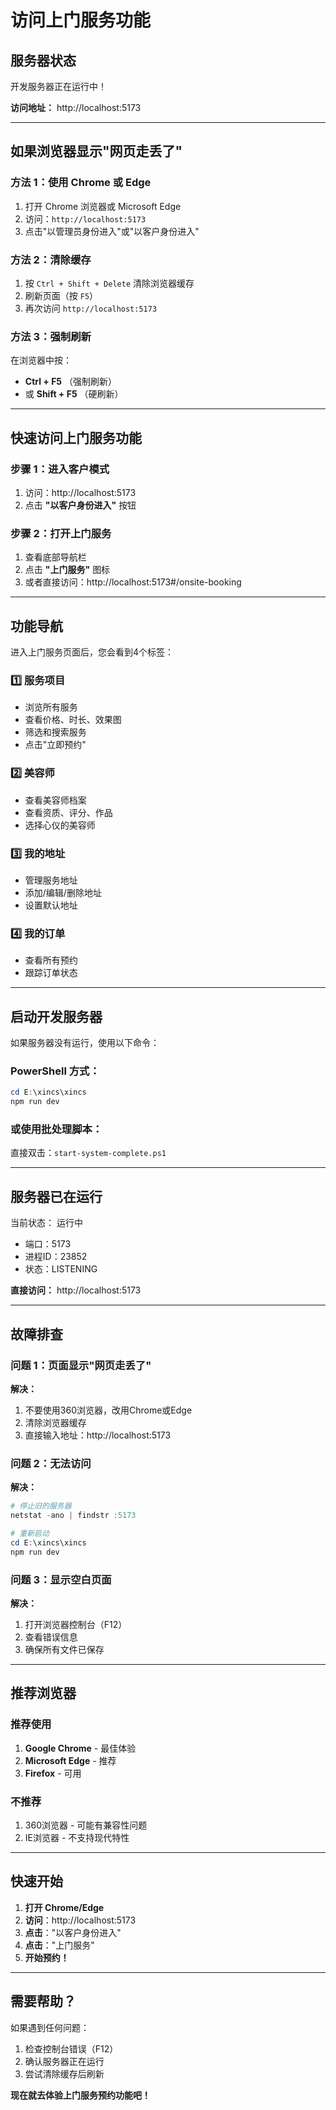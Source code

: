 #  访问上门服务功能

##  服务器状态

开发服务器正在运行中！

**访问地址：** http://localhost:5173

---

##  如果浏览器显示"网页走丢了"

### 方法 1：使用 Chrome 或 Edge

1. 打开 Chrome 浏览器或 Microsoft Edge
2. 访问：`http://localhost:5173`
3. 点击"以管理员身份进入"或"以客户身份进入"

### 方法 2：清除缓存

1. 按 `Ctrl + Shift + Delete` 清除浏览器缓存
2. 刷新页面（按 `F5`）
3. 再次访问 `http://localhost:5173`

### 方法 3：强制刷新

在浏览器中按：
- **Ctrl + F5** （强制刷新）
- 或 **Shift + F5** （硬刷新）

---

##  快速访问上门服务功能

### 步骤 1：进入客户模式

1. 访问：http://localhost:5173
2. 点击 **"以客户身份进入"** 按钮

### 步骤 2：打开上门服务

1. 查看底部导航栏
2. 点击 **"上门服务"** 图标 
3. 或者直接访问：http://localhost:5173#/onsite-booking

---

##  功能导航

进入上门服务页面后，您会看到4个标签：

### 1️⃣ 服务项目
- 浏览所有服务
- 查看价格、时长、效果图
- 筛选和搜索服务
- 点击"立即预约"

### 2️⃣ 美容师
- 查看美容师档案
- 查看资质、评分、作品
- 选择心仪的美容师

### 3️⃣ 我的地址
- 管理服务地址
- 添加/编辑/删除地址
- 设置默认地址

### 4️⃣ 我的订单
- 查看所有预约
- 跟踪订单状态

---

##  启动开发服务器

如果服务器没有运行，使用以下命令：

### PowerShell 方式：

```powershell
cd E:\xincs\xincs
npm run dev
```

### 或使用批处理脚本：

直接双击：`start-system-complete.ps1`

---

##  服务器已在运行

当前状态： 运行中
- 端口：5173
- 进程ID：23852
- 状态：LISTENING

**直接访问：** http://localhost:5173

---

##  故障排查

### 问题 1：页面显示"网页走丢了"

**解决：**
1. 不要使用360浏览器，改用Chrome或Edge
2. 清除浏览器缓存
3. 直接输入地址：http://localhost:5173

### 问题 2：无法访问

**解决：**
```powershell
# 停止旧的服务器
netstat -ano | findstr :5173

# 重新启动
cd E:\xincs\xincs
npm run dev
```

### 问题 3：显示空白页面

**解决：**
1. 打开浏览器控制台（F12）
2. 查看错误信息
3. 确保所有文件已保存

---

##  推荐浏览器

###  推荐使用
1. **Google Chrome** - 最佳体验
2. **Microsoft Edge** - 推荐
3. **Firefox** - 可用

###  不推荐
1. 360浏览器 - 可能有兼容性问题
2. IE浏览器 - 不支持现代特性

---

##  快速开始

1. **打开 Chrome/Edge**
2. **访问**：http://localhost:5173
3. **点击**："以客户身份进入"
4. **点击**："上门服务" 
5. **开始预约！**

---

##  需要帮助？

如果遇到任何问题：
1. 检查控制台错误（F12）
2. 确认服务器正在运行
3. 尝试清除缓存后刷新

**现在就去体验上门服务预约功能吧！** 
















